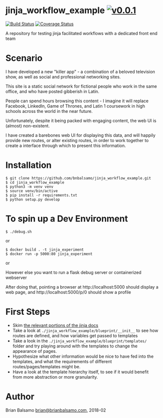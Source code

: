 # jinja_workflow_example [![v0.0.1](https://img.shields.io/badge/version-0.0.1-blue.svg)](https://github.com/uchicago-library/jinja_workflow_example/releases)

[![Build Status](https://travis-ci.org/bnbalsamo/jinja_workflow_example.svg?branch=master)](https://travis-ci.org/uchicago-library/jinja_workflow_example) [![Coverage Status](https://coveralls.io/repos/github/uchicago-library/jinja_workflow_example/badge.svg?branch=master)](https://coveralls.io/github/uchicago-library/jinja_workflow_example?branch=master)

A repository for testing jinja facilitated workflows with a dedicated front end team

# Scenario

I have developed a new "killer app" - a combination of a beloved television show, as well as social and professional networking sites.

This site is a static social network for fictional people who work in the same office, and who have posted gibberish in Latin.

People can spend hours browsing this content - I imagine it will replace Facebook, LinkedIn, Game of Thrones, and Latin 1 coursework in high schools across the world in the near future.

Unfortunately, despite it being packed with engaging content, the web UI is (almost) non-existent. 

I have created a barebones web UI for displaying this data, and will happily provide new routes, or alter existing routes, in order to work together
to create a interface through which to present this information.

# Installation

```
$ git clone https://github.com/bnbalsamo/jinja_workflow_example.git
$ cd jinja_workflow_example
$ python3 -m venv venv
$ source venv/bin/active
$ pip install -r requirements.txt
$ python setup.py develop
```

# To spin up a Dev Environment

```$ ./debug.sh```

or

```
$ docker build . -t jinja_experiment
$ docker run -p 5000:80 jinja_experiment
```

or

However else you want to run a flask debug server or containerized webserver

After doing that, pointing a browser at http://localhost:5000 should display a web page, and http://localhost:5000/p/0 should show a profile

# First Steps

- Skim [the relevant portions of the jinja docs](http://jinja.pocoo.org/docs/2.10/templates/) 
- Take a look at ```./jinja_workflow_example/blueprint/__init__``` to see how routes are defined, and how variables get passed to templates 
- Take a look in the ```./jinja_workflow_example/blueprint/templates/``` folder and try playing around with the templates to change the appearance of pages.
- Hypothesize what other information would be nice to have fed into the templates, and what the requirements of different routes/pages/templates might be.
- Have a look at the template hierarchy itself, to see if it would benefit from more abstraction or more granularity.


# Author
Brian Balsamo <brian@brianbalsamo.com>, 2018-02
